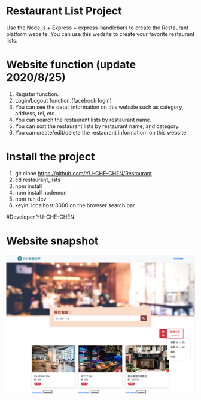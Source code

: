 # Restaurant List Project
Use the Node.js + Express + express-handlebars to create the Restaurant platform website.
You can use this wedsite to create your favorite restaurant lists.

# Website function (update 2020/8/25)
1. Register function.
2. Login/Logout function.(facebook login)
3. You can see the detail information on this website such as category, address, tel, etc.
4. You can search the restaurant lists by restaurant name.
5. You can sort the restaurant lists by restaurant name, and category.
6. You can create/edit/delete the restaurant informatiom on this website.

# Install the project
1. git clone https://github.com/YU-CHE-CHEN/Restaurant
2. cd restaurant_lists
3. npm install
4. npm install nodemon
5. npm run dev
6. keyin: localhost:3000 on the browser search bar.

#Developer
YU-CHE-CHEN

# Website snapshot
![](image/Screen%20Shot%202020-08-14%20at%204.52.38%20PM.png)
